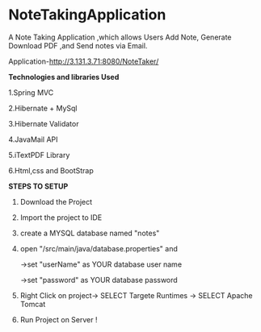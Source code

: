 # NoteTakingApplication

A Note Taking Application ,which allows Users Add Note, Generate Download PDF ,and Send notes via Email. 

Application-http://3.131.3.71:8080/NoteTaker/

**Technologies and libraries Used**

1.Spring MVC 

2.Hibernate + MySql

3.Hibernate Validator

4.JavaMail API

5.iTextPDF Library

6.Html,css and BootStrap

**STEPS TO SETUP**

1. Download the Project

2. Import the project to IDE

3. create a MYSQL database named "notes"

4. open "/src/main/java/database.properties" and 

   ->set "userName" as YOUR database user name
   
   ->set "password" as YOUR database password
   
5. Right Click on project-> SELECT Targete Runtimes -> SELECT Apache Tomcat

6. Run Project on Server ! 


